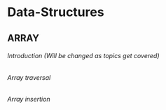 # Data-Structures
## ARRAY ##
###### Introduction (Will be changed as topics get covered)
###### Array traversal
###### Array insertion
